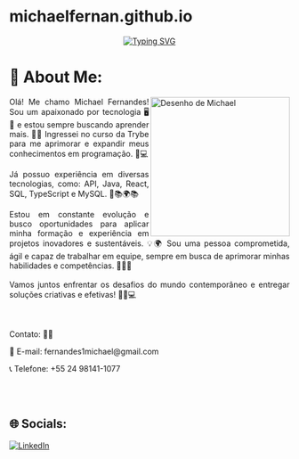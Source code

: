 # michaelfernan.github.io
 <div align="center">
   <a href="https://git.io/typing-svg"><img src="https://readme-typing-svg.herokuapp.com?font=Fira+Code&size=30&pause=1000&color=28910F&background=FF1FFD00&width=435&lines=Hello!+Welcome+!!;I'm+Michael+Fernandes!" alt="Typing SVG" /></a>
 </div>
 
 
 
 
  <div align="justify">
<h1> 💫  About Me: </h1>
  


<img src="https://github.com/michaelfernan/michaelfernan/assets/111091339/099f1502-7121-4c9b-bf8a-dc69a29cdc74" width="250px" align="right" border-radius="100px;" alt="Desenho de Michael">

  <p>Olá! Me chamo Michael Fernandes! Sou um apaixonado por tecnologia 🖥️ 💼  e estou sempre buscando aprender mais. 🌱💡 Ingressei no curso da Trybe para me aprimorar e expandir meus conhecimentos em programação. 🚀💻 </p>

  <p>Já possuo experiência em diversas tecnologias, como: API, Java, React, SQL, TypeScript e MySQL. 💪📚🌍📚</p>
  
  <p>Estou em constante evolução e busco oportunidades para aplicar minha formação e experiência em projetos inovadores e sustentáveis. 💡🌍 Sou uma pessoa comprometida, ágil e capaz de trabalhar em equipe, sempre em busca de aprimorar minhas habilidades e competências. 💼🎯✨<br><br>Vamos juntos enfrentar os desafios do mundo contemporâneo e entregar soluções criativas e efetivas! 🌱🚀💻</p>
    
 </div>
  <br>
  <br>  
  Contato: 📧📞
      
  <p>📧 E-mail: fernandes1michael@gmail.com</p>
  <p>📞 Telefone: +55 24 98141-1077</p>
  <br>
  <br>
  <h2>🌐 Socials:</h2>
  <a href="https://linkedin.com/in/michael-fernandes-36780167">
    <img src="https://img.shields.io/badge/LinkedIn-%230077B5.svg?logo=linkedin&logoColor=white" alt="LinkedIn">
  </a>
  <br>